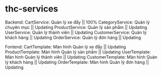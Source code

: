 # thc-services
Backend: 
CartService: Quản lý xe đẩy || 100%
CategoryService: Quản lý chuyên mục || Updating
ProductService: Quản lý sản phẩm || Updating
UserService: Quản lý thành viên || Updating
CustomerService: Quản lý khách hàng || Updating
OrderService: Quản lý đơn hàng || Updating

Fontend:
CartTemplate: Màn hình Quản lý xe đẩy || Updating
ProductTemplate: Màn hình Quản lý sản phẩm || Updating
UserTemplate: Màn hình Quản lý thành viên || Updating
CustomerTemplate: Màn hình Quản lý khách hàng || Updating
OrderTemplate: Màn hình Quản lý đơn hàng || Updating
